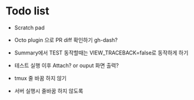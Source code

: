 # Todo list

- Scratch pad
- Octo plugin 으로 PR diff 확인하기 gh-dash?
- Summary에서 TEST 동작할때는 VIEW_TRACEBACK=false로 동작하게 하기
- 테스트 실행 이후 Attach? or ouput 화면 출력?

- tmux 줄 바꿈 하지 않기
- 서버 실행시 줄바꿈 하지 않도록
